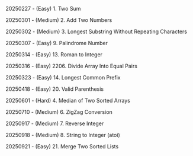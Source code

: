 20250227 - (Easy)   1. Two Sum

20250301 - (Medium) 2. Add Two Numbers

20250302 - (Medium) 3. Longest Substring Without Repeating Characters

20250307 - (Easy)   9. Palindrome Number

20250314 - (Easy)   13. Roman to Integer

20250316 - (Easy)   2206. Divide Array Into Equal Pairs

20250323 - (Easy)   14. Longest Common Prefix

20250418 - (Easy)   20. Valid Parenthesis

20250601 - (Hard)   4. Median of Two Sorted Arrays

20250710 - (Medium) 6. ZigZag Conversion

20250917 - (Medium) 7. Reverse Integer

20250918 - (Medium) 8. String to Integer (atoi)

20250921 - (Easy)   21. Merge Two Sorted Lists
